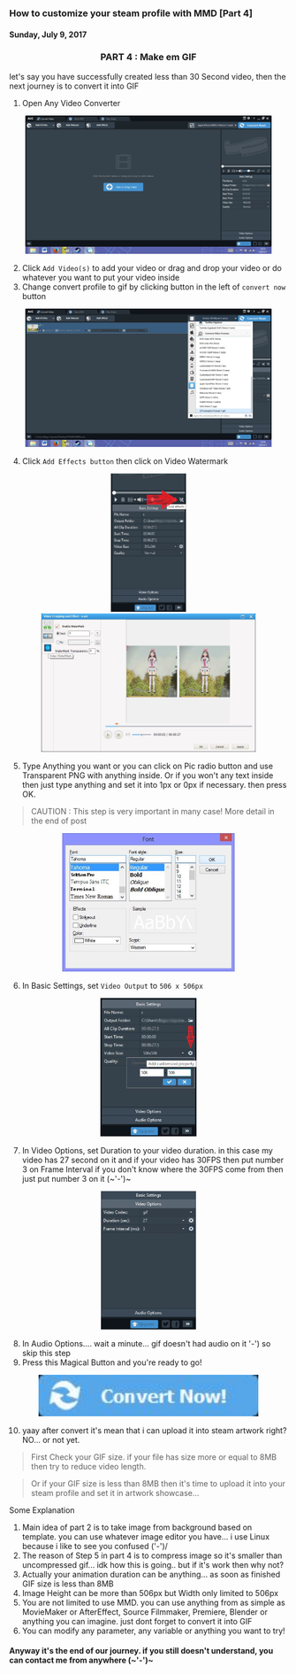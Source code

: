 ### **How to customize your steam profile with MMD [Part 4]**
#### Sunday, July 9, 2017

<h3 align="center">PART 4 : Make em GIF</h3>

let's say you have successfully created less than 30 Second video, 
then the next journey is to convert it into GIF

1. Open Any Video Converter

<p align="center">
	<img src="./posts/2017-07-09-how-to-customize-your-steam-profile-with-mmd-part-4/1.jpg" height="250px" alt="img1">
</p> 

2. Click `Add Video(s)` to add your video or drag and drop your video or do whatever you want to put your video inside
3. Change convert profile to gif by clicking button in the left of `convert now` button

<p align="center">
	<img src="./posts/2017-07-09-how-to-customize-your-steam-profile-with-mmd-part-4/2.jpg" height="250px" alt="img2">
</p> 

4. Click `Add Effects button` then click on Video Watermark

<p align="center">
	<img src="./posts/2017-07-09-how-to-customize-your-steam-profile-with-mmd-part-4/3.jpg" height="250px" alt="img3">
	<img src="./posts/2017-07-09-how-to-customize-your-steam-profile-with-mmd-part-4/4.jpg" height="250px" alt="img4">
</p> 

5. Type Anything you want or you can click on Pic radio button and use Transparent PNG with anything inside. 
Or if you won't any text inside then just type anything and set it into 1px or 0px if necessary. then press OK. 
> CAUTION : This step is very important in many case! More detail in the end of post

<p align="center">
	<img src="./posts/2017-07-09-how-to-customize-your-steam-profile-with-mmd-part-4/5.jpg" height="250px" alt="img5">
</p> 

6. In Basic Settings, set `Video Output` to `506 x 506px`

<p align="center">
	<img src="./posts/2017-07-09-how-to-customize-your-steam-profile-with-mmd-part-4/6.jpg" height="250px" alt="img6">
</p> 

7. In Video Options, set Duration to your video duration. in this case my video has 27 second on it 
and if your video has 30FPS then put number 3 on Frame Interval if you don't know where the 30FPS come from then just put number 3 on it (~'-')~

<p align="center">
	<img src="./posts/2017-07-09-how-to-customize-your-steam-profile-with-mmd-part-4/7.jpg" height="250px" alt="img7">
</p> 

8. In Audio Options.... wait a minute... gif doesn't had audio on it '-') so skip this step
9. Press this Magical Button and you're ready to go!

<p align="center">
	<img src="./posts/2017-07-09-how-to-customize-your-steam-profile-with-mmd-part-4/8.jpg" height="75px" alt="img8">
</p> 

10. yaay after convert it's mean that i can upload it into steam artwork right? NO... or not yet.
> First Check your GIF size. if your file has size more or equal to 8MB then try to reduce video length. 

> Or if your GIF size is less than 8MB then it's time to upload it into your steam profile and set it in artwork showcase... 

Some Explanation
1. Main idea of part 2 is to take image from background based on template. you can use whatever image editor you have... i use Linux because i like to see you confused \('-')/
2. The reason of Step 5 in part 4 is to compress image so it's smaller than uncompressed gif... idk how this is going.. but if it's work then why not?
3. Actually your animation duration can be anything... as soon as finished GIF size is less than 8MB 
4. Image Height can be more than 506px but Width only limited to 506px
5. You are not limited to use MMD. you can use anything from as simple as MovieMaker or AfterEffect, Source Filmmaker, Premiere, Blender or anything you can imagine. just dont forget to convert it into GIF
6. You can modify any parameter, any variable or anything you want to try!

#### **Anyway it's the end of our journey. if you still doesn't understand, you can contact me from anywhere (~'-')~**
